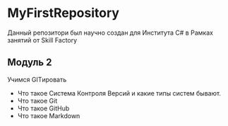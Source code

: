 # MyFirstRepository

Данный репозитори  был научно создан для Института С# в Рамках занятий от Skill Factory

## Модуль 2

Учимся GITировать
* Что такое Система Контроля Версий и какие типы систем бывают.
* Что такое Git
* Что такое GitHub
* Что такое Markdown
